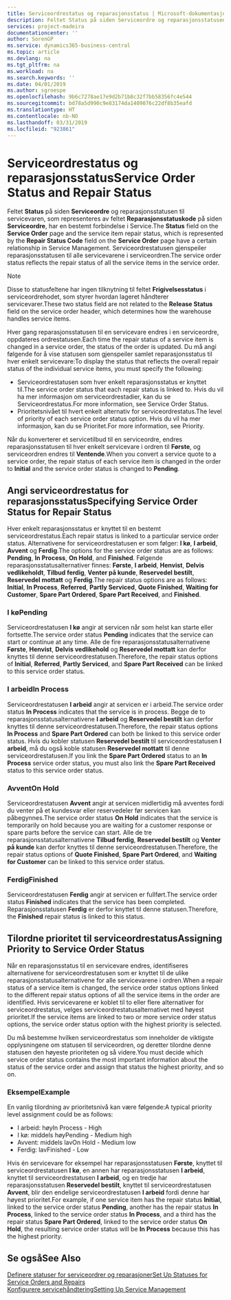 ```yaml
---
title: Serviceordrestatus og reparasjonsstatus | Microsoft-dokumentasjon
description: Feltet Status på siden Serviceordre og reparasjonsstatusen til servicevaren, som representeres av feltet Reparasjonsstatuskode på siden Serviceordre, har en bestemt forbindelse i Service. Serviceordrestatusen gjenspeiler reparasjonsstatusen til alle servicevarene i serviceordren.
services: project-madeira
documentationcenter: ''
author: SorenGP
ms.service: dynamics365-business-central
ms.topic: article
ms.devlang: na
ms.tgt_pltfrm: na
ms.workload: na
ms.search.keywords: ''
ms.date: 04/01/2019
ms.author: sgroespe
ms.openlocfilehash: 9b6c7278ae17e9d2b71b8c32f7bb58356fc4e544
ms.sourcegitcommit: bd78a5d990c9e83174da1409076c22df8b35eafd
ms.translationtype: HT
ms.contentlocale: nb-NO
ms.lasthandoff: 03/31/2019
ms.locfileid: "923861"
---
```

# <a name="service-order-status-and-repair-status"></a><span data-ttu-id="0c0f5-104">Serviceordrestatus og reparasjonsstatus</span><span class="sxs-lookup"><span data-stu-id="0c0f5-104">Service Order Status and Repair Status</span></span>
<span data-ttu-id="0c0f5-105">Feltet **Status** på siden **Serviceordre** og reparasjonsstatusen til servicevaren, som representeres av feltet **Reparasjonsstatuskode** på siden **Serviceordre**, har en bestemt forbindelse i Service.</span><span class="sxs-lookup"><span data-stu-id="0c0f5-105">The **Status** field on the **Service Order** page and the service item repair status, which is represented by the **Repair Status Code** field on the **Service Order** page have a certain relationship in Service Management.</span></span> <span data-ttu-id="0c0f5-106">Serviceordrestatusen gjenspeiler reparasjonsstatusen til alle servicevarene i serviceordren.</span><span class="sxs-lookup"><span data-stu-id="0c0f5-106">The service order status reflects the repair status of all the service items in the service order.</span></span>  

> [!NOTE]  
>  <span data-ttu-id="0c0f5-107">Disse to statusfeltene har ingen tilknytning til feltet **Frigivelsesstatus** i serviceordrehodet, som styrer hvordan lageret håndterer servicevarer.</span><span class="sxs-lookup"><span data-stu-id="0c0f5-107">These two status field are not related to the **Release Status** field on the service order header, which determines how the warehouse handles service items.</span></span>  

 <span data-ttu-id="0c0f5-108">Hver gang reparasjonsstatusen til en servicevare endres i en serviceordre, oppdateres ordrestatusen.</span><span class="sxs-lookup"><span data-stu-id="0c0f5-108">Each time the repair status of a service item is changed in a service order, the status of the order is updated.</span></span> <span data-ttu-id="0c0f5-109">Du må angi følgende for å vise statusen som gjenspeiler samlet reparasjonsstatus til hver enkelt servicevare:</span><span class="sxs-lookup"><span data-stu-id="0c0f5-109">To display the status that reflects the overall repair status of the individual service items, you must specify the following:</span></span>  

* <span data-ttu-id="0c0f5-110">Serviceordrestatusen som hver enkelt reparasjonsstatus er knyttet til.</span><span class="sxs-lookup"><span data-stu-id="0c0f5-110">The service order status that each repair status is linked to.</span></span> <span data-ttu-id="0c0f5-111">Hvis du vil ha mer informasjon om serviceordrestadier, kan du se Serviceordrestatus.</span><span class="sxs-lookup"><span data-stu-id="0c0f5-111">For more information, see Service Order Status.</span></span>  
* <span data-ttu-id="0c0f5-112">Prioritetsnivået til hvert enkelt alternativ for serviceordrestatus.</span><span class="sxs-lookup"><span data-stu-id="0c0f5-112">The level of priority of each service order status option.</span></span> <span data-ttu-id="0c0f5-113">Hvis du vil ha mer informasjon, kan du se Prioritet.</span><span class="sxs-lookup"><span data-stu-id="0c0f5-113">For more information, see Priority.</span></span>  

 <span data-ttu-id="0c0f5-114">Når du konverterer et servicetilbud til en serviceordre, endres reparasjonsstatusen til hver enkelt servicevare i ordren til **Første**, og serviceordren endres til **Ventende**.</span><span class="sxs-lookup"><span data-stu-id="0c0f5-114">When you convert a service quote to a service order, the repair status of each service item is changed in the order to **Initial** and the service order status is changed to **Pending**.</span></span>  

## <a name="specifying-service-order-status-for-repair-status"></a><span data-ttu-id="0c0f5-115">Angi serviceordrestatus for reparasjonsstatus</span><span class="sxs-lookup"><span data-stu-id="0c0f5-115">Specifying Service Order Status for Repair Status</span></span>  
<span data-ttu-id="0c0f5-116">Hver enkelt reparasjonsstatus er knyttet til en bestemt serviceordrestatus.</span><span class="sxs-lookup"><span data-stu-id="0c0f5-116">Each repair status is linked to a particular service order status.</span></span> <span data-ttu-id="0c0f5-117">Alternativene for serviceordrestatusen er som følger: **I kø**, **I arbeid**, **Avvent** og **Ferdig**.</span><span class="sxs-lookup"><span data-stu-id="0c0f5-117">The options for the service order status are as follows: **Pending**, **In Process**, **On Hold**, and **Finished**.</span></span> <span data-ttu-id="0c0f5-118">Følgende reparasjonsstatusalternativer finnes: **Første**, **I arbeid**, **Henvist**, **Delvis vedlikeholdt**, **Tilbud ferdig**, **Venter på kunde**, **Reservedel bestilt**, **Reservedel mottatt** og **Ferdig**.</span><span class="sxs-lookup"><span data-stu-id="0c0f5-118">The repair status options are as follows: **Initial**, **In Process**, **Referred**, **Partly Serviced**, **Quote Finished**, **Waiting for Customer**, **Spare Part Ordered**, **Spare Part Received**, and **Finished**.</span></span>  

### <a name="pending"></a><span data-ttu-id="0c0f5-119">I kø</span><span class="sxs-lookup"><span data-stu-id="0c0f5-119">Pending</span></span>  
<span data-ttu-id="0c0f5-120">Serviceordrestatusen **I kø** angir at servicen når som helst kan starte eller fortsette.</span><span class="sxs-lookup"><span data-stu-id="0c0f5-120">The service order status **Pending** indicates that the service can start or continue at any time.</span></span> <span data-ttu-id="0c0f5-121">Alle de fire reparasjonsstatusalternativene **Første**, **Henvist**, **Delvis vedlikehold** og **Reservedel mottatt** kan derfor knyttes til denne serviceordrestatusen.</span><span class="sxs-lookup"><span data-stu-id="0c0f5-121">Therefore, the repair status options of **Initial**, **Referred**, **Partly Serviced**, and **Spare Part Received** can be linked to this service order status.</span></span>  

### <a name="in-process"></a><span data-ttu-id="0c0f5-122">I arbeid</span><span class="sxs-lookup"><span data-stu-id="0c0f5-122">In Process</span></span>  
<span data-ttu-id="0c0f5-123">Serviceordrestatusen **I arbeid** angir at servicen er i arbeid.</span><span class="sxs-lookup"><span data-stu-id="0c0f5-123">The service order status **In Process** indicates that the service is in process.</span></span> <span data-ttu-id="0c0f5-124">Begge de to reparasjonsstatusalternativene **I arbeid** og **Reservedel bestilt** kan derfor knyttes til denne serviceordrestatusen.</span><span class="sxs-lookup"><span data-stu-id="0c0f5-124">Therefore, the repair status options **In Process** and **Spare Part Ordered** can both be linked to this service order status.</span></span> <span data-ttu-id="0c0f5-125">Hvis du kobler statusen **Reservedel bestilt** til serviceordrestatusen **I arbeid**, må du også koble statusen **Reservedel mottatt** til denne serviceordrestatusen.</span><span class="sxs-lookup"><span data-stu-id="0c0f5-125">If you link the **Spare Part Ordered** status to an **In Process** service order status, you must also link the **Spare Part Received** status to this service order status.</span></span>  

### <a name="on-hold"></a><span data-ttu-id="0c0f5-126">Avvent</span><span class="sxs-lookup"><span data-stu-id="0c0f5-126">On Hold</span></span>  
<span data-ttu-id="0c0f5-127">Serviceordrestatusen **Avvent** angir at servicen midlertidig må avventes fordi du venter på et kundesvar eller reservedeler før servicen kan påbegynnes.</span><span class="sxs-lookup"><span data-stu-id="0c0f5-127">The service order status **On Hold** indicates that the service is temporarily on hold because you are waiting for a customer response or spare parts before the service can start.</span></span> <span data-ttu-id="0c0f5-128">Alle de tre reparasjonsstatusalternativene **Tilbud ferdig**, **Reservedel bestilt** og **Venter på kunde** kan derfor knyttes til denne serviceordrestatusen.</span><span class="sxs-lookup"><span data-stu-id="0c0f5-128">Therefore, the repair status options of **Quote Finished**, **Spare Part Ordered**, and **Waiting for Customer** can be linked to this service order status.</span></span>  

### <a name="finished"></a><span data-ttu-id="0c0f5-129">Ferdig</span><span class="sxs-lookup"><span data-stu-id="0c0f5-129">Finished</span></span>  
<span data-ttu-id="0c0f5-130">Serviceordrestatusen **Ferdig** angir at servicen er fullført.</span><span class="sxs-lookup"><span data-stu-id="0c0f5-130">The service order status **Finished** indicates that the service has been completed.</span></span> <span data-ttu-id="0c0f5-131">Reparasjonsstatusen **Ferdig** er derfor knyttet til denne statusen.</span><span class="sxs-lookup"><span data-stu-id="0c0f5-131">Therefore, the **Finished** repair status is linked to this status.</span></span>  

## <a name="assigning-priority-to-service-order-status"></a><span data-ttu-id="0c0f5-132">Tilordne prioritet til serviceordrestatus</span><span class="sxs-lookup"><span data-stu-id="0c0f5-132">Assigning Priority to Service Order Status</span></span>  
<span data-ttu-id="0c0f5-133">Når en reparasjonsstatus til en servicevare endres, identifiseres alternativene for serviceordrestatusen som er knyttet til de ulike reparasjonsstatusalternativene for alle servicevarene i ordren.</span><span class="sxs-lookup"><span data-stu-id="0c0f5-133">When a repair status of a service item is changed, the service order status options linked to the different repair status options of all the service items in the order are identified.</span></span> <span data-ttu-id="0c0f5-134">Hvis servicevarene er koblet til to eller flere alternativer for serviceordrestatus, velges serviceordrestatusalternativet med høyest prioritet.</span><span class="sxs-lookup"><span data-stu-id="0c0f5-134">If the service items are linked to two or more service order status options, the service order status option with the highest priority is selected.</span></span>  

<span data-ttu-id="0c0f5-135">Du må bestemme hvilken serviceordrestatus som inneholder de viktigste opplysningene om statusen til serviceordren, og deretter tilordne denne statusen den høyeste prioriteten og så videre.</span><span class="sxs-lookup"><span data-stu-id="0c0f5-135">You must decide which service order status contains the most important information about the status of the service order and assign that status the highest priority, and so on.</span></span>  

### <a name="example"></a><span data-ttu-id="0c0f5-136">Eksempel</span><span class="sxs-lookup"><span data-stu-id="0c0f5-136">Example</span></span>  
<span data-ttu-id="0c0f5-137">En vanlig tilordning av prioritetsnivå kan være følgende:</span><span class="sxs-lookup"><span data-stu-id="0c0f5-137">A typical priority level assignment could be as follows:</span></span>  

* <span data-ttu-id="0c0f5-138">I arbeid: høy</span><span class="sxs-lookup"><span data-stu-id="0c0f5-138">In Process - High</span></span>  
* <span data-ttu-id="0c0f5-139">I kø: middels høy</span><span class="sxs-lookup"><span data-stu-id="0c0f5-139">Pending - Medium high</span></span>  
* <span data-ttu-id="0c0f5-140">Avvent: middels lav</span><span class="sxs-lookup"><span data-stu-id="0c0f5-140">On Hold - Medium low</span></span>  
* <span data-ttu-id="0c0f5-141">Ferdig: lav</span><span class="sxs-lookup"><span data-stu-id="0c0f5-141">Finished - Low</span></span>  

<span data-ttu-id="0c0f5-142">Hvis én servicevare for eksempel har reparasjonsstatusen **Første**, knyttet til serviceordrestatusen **I kø**, en annen har reparasjonsstatusen **I arbeid**, knyttet til serviceordrestatusen **I arbeid**, og en tredje har reparasjonsstatusen **Reservedel bestilt**, knyttet til serviceordrestatusen **Avvent**, blir den endelige serviceordrestatusen **I arbeid** fordi denne har høyest prioritet.</span><span class="sxs-lookup"><span data-stu-id="0c0f5-142">For example, if one service item has the repair status **Initial**, linked to the service order status **Pending**, another has the repair status **In Process**, linked to the service order status **In Process**, and a third has the repair status **Spare Part Ordered**, linked to the service order status **On Hold**, the resulting service order status will be **In Process** because this has the highest priority.</span></span>  

## <a name="see-also"></a><span data-ttu-id="0c0f5-143">Se også</span><span class="sxs-lookup"><span data-stu-id="0c0f5-143">See Also</span></span>  
[<span data-ttu-id="0c0f5-144">Definere statuser for serviceordrer og reparasjoner</span><span class="sxs-lookup"><span data-stu-id="0c0f5-144">Set Up Statuses for Service Orders and Repairs</span></span>](service-order-repair-status.md)  
[<span data-ttu-id="0c0f5-145">Konfigurere servicehåndtering</span><span class="sxs-lookup"><span data-stu-id="0c0f5-145">Setting Up Service Management</span></span>](service-setup-service.md)  
